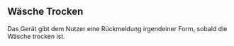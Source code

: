 ## Wäsche Trocken

Das Gerät gibt dem Nutzer eine Rückmeldung irgendeiner Form, sobald die Wäsche trocken ist.
